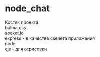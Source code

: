 # node_chat  
Костяк проекта:  
bulma.css  
socket.io  
express - в качестве скелета приложения  
node  
ejs - для отрисовки  
